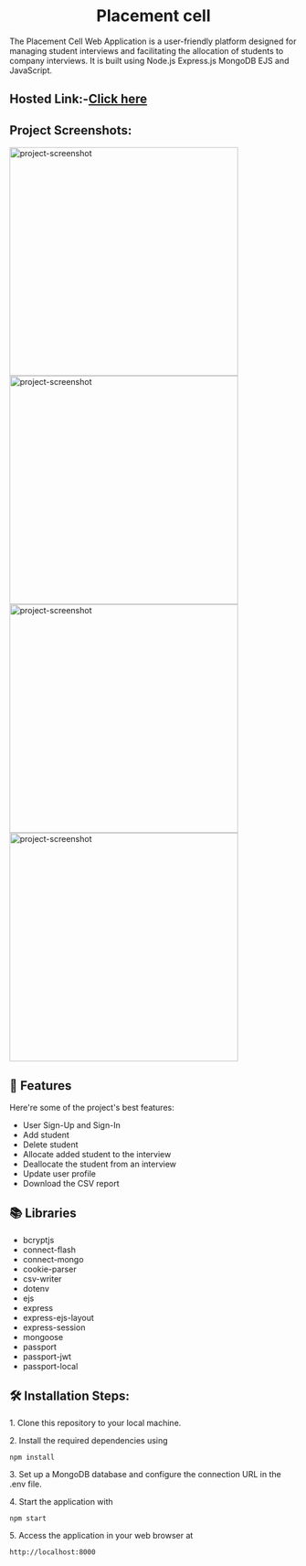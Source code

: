 <h1 align="center" id="title">Placement cell</h1>

<p id="description">The Placement Cell Web Application is a user-friendly platform designed for managing student interviews and facilitating the allocation of students to company interviews. It is built using Node.js Express.js MongoDB EJS and JavaScript.</p>

<h2>Hosted Link:-<a href="https://placement-cell-ei6i.onrender.com/">Click here</a></h2>

<h2>Project Screenshots:</h2>

<img src="https://github.com/raunak234362/Placement-cell/assets/64278503/8cb53697-7e07-4010-ae80-feb386841bfd" alt="project-screenshot" width="400" height="400/">

<img src="https://github.com/raunak234362/Placement-cell/assets/64278503/8e216870-e861-40de-8df8-00e67f0bab17" alt="project-screenshot" width="400" height="400/">

<img src="https://github.com/raunak234362/Placement-cell/assets/64278503/e7c688d4-a5d7-4335-94be-58fac3092705" alt="project-screenshot" width="400" height="400/">

<img src="https://github.com/raunak234362/Placement-cell/assets/64278503/52cdeff1-f74c-46bd-b1c1-0ef76024d15e" alt="project-screenshot" width="400" height="400/">

  
  
<h2>🧐 Features</h2>

Here're some of the project's best features:

*   User Sign-Up and Sign-In
*   Add student
*   Delete student
*   Allocate added student to the interview
*   Deallocate the student from an interview
*   Update user profile
*   Download the CSV report

<h2>📚 Libraries</h2>

*   bcryptjs
*   connect-flash
*   connect-mongo
*   cookie-parser
*   csv-writer
*   dotenv
*   ejs
*   express
*   express-ejs-layout
*   express-session
*   mongoose
*   passport
*   passport-jwt
*   passport-local

<h2>🛠️ Installation Steps:</h2>

<p>1. Clone this repository to your local machine.</p>

<p>2. Install the required dependencies using</p>

```
npm install
```

<p>3. Set up a MongoDB database and configure the connection URL in the .env file.</p>

<p>4. Start the application with</p>

```
npm start
```

<p>5. Access the application in your web browser at</p>

```
http://localhost:8000
```
